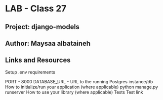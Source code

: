 # LAB - Class 27
## Project: django-models
## Author: Maysaa albataineh
## Links and Resources
Setup .env requirements

PORT - 8000 DATABASE_URL - URL to the running Postgres instance/db How to initialize/run your application (where applicable) python manage.py runserver How to use your library (where applicable) Tests Test link